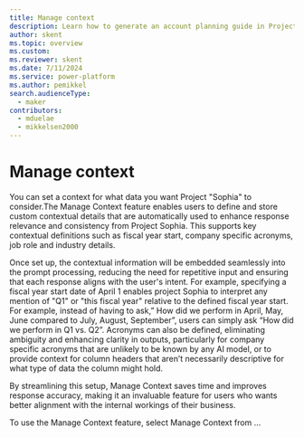```yaml
---
title: Manage context
description: Learn how to generate an account planning guide in Project "Sophia." Guides help the user provide the needed data, and then reason over it for a given scenario.
author: skent
ms.topic: overview
ms.custom: 
ms.reviewer: skent
ms.date: 7/11/2024
ms.service: power-platform
ms.author: pemikkel
search.audienceType:
  - maker
contributors:
  - mduelae
  - mikkelsen2000
---
```


# Manage context

You can set a context for what data you want Project "Sophia" to consider.The Manage Context feature enables users to define and store custom contextual details that are automatically used to enhance response relevance and consistency from Project Sophia. This supports key contextual definitions such as fiscal year start, company specific acronyms, job role and industry details. 

Once set up, the contextual information will be embedded seamlessly into the prompt processing, reducing the need for repetitive input and ensuring that each response aligns with the user's intent. For example, specifying a fiscal year start date of April 1 enables project Sophia to interpret any mention of "Q1" or "this fiscal year" relative to the defined fiscal year start. For example, instead of having to ask,” How did we perform in April, May, June compared to July, August, September”, users can simply ask “How did we perform in Q1 vs. Q2”.  Acronyms can also be defined, eliminating ambiguity and enhancing clarity in outputs, particularly for company specific acronyms that are unlikely to be known by any AI model, or to provide context for column headers that aren’t necessarily descriptive for what type of data the column might hold. 

By streamlining this setup, Manage Context saves time and improves response accuracy, making it an invaluable feature for users who wants better alignment with the internal workings of their business. 

To use the Manage Context feature, select Manage Context from … 